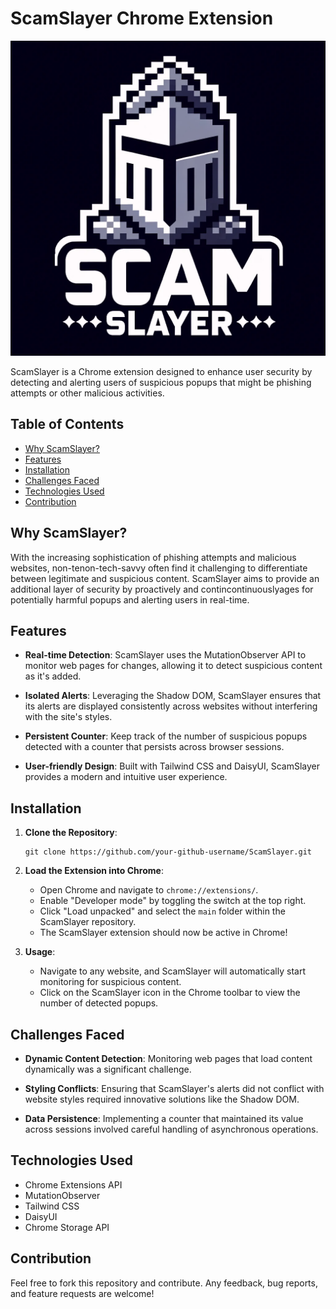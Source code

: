 # ScamSlayer Chrome Extension

![ScamSlayer Logo](https://github.com/Sebastian-Alexis/ScamSlayer/blob/main/ScamSlayerTumbnail.png?raw=true)

ScamSlayer is a Chrome extension designed to enhance user security by detecting and alerting users of suspicious popups that might be phishing attempts or other malicious activities.

## Table of Contents
- [Why ScamSlayer?](#why-scamslayer)
- [Features](#features)
- [Installation](#installation)
- [Challenges Faced](#challenges-faced)
- [Technologies Used](#technologies-used)
- [Contribution](#contribution)

## Why ScamSlayer?

With the increasing sophistication of phishing attempts and malicious websites, non-tenon-tech-savvy often find it challenging to differentiate between legitimate and suspicious content. ScamSlayer aims to provide an additional layer of security by proactively and contincontinuouslyages for potentially harmful popups and alerting users in real-time.

## Features

- **Real-time Detection**: ScamSlayer uses the MutationObserver API to monitor web pages for changes, allowing it to detect suspicious content as it's added.
  
- **Isolated Alerts**: Leveraging the Shadow DOM, ScamSlayer ensures that its alerts are displayed consistently across websites without interfering with the site's styles.
  
- **Persistent Counter**: Keep track of the number of suspicious popups detected with a counter that persists across browser sessions.
  
- **User-friendly Design**: Built with Tailwind CSS and DaisyUI, ScamSlayer provides a modern and intuitive user experience.

## Installation

1. **Clone the Repository**:
   ```
   git clone https://github.com/your-github-username/ScamSlayer.git
   ```

2. **Load the Extension into Chrome**:
   - Open Chrome and navigate to `chrome://extensions/`.
   - Enable "Developer mode" by toggling the switch at the top right.
   - Click "Load unpacked" and select the `main` folder within the ScamSlayer repository.
   - The ScamSlayer extension should now be active in Chrome!

4. **Usage**:
   - Navigate to any website, and ScamSlayer will automatically start monitoring for suspicious content.
   - Click on the ScamSlayer icon in the Chrome toolbar to view the number of detected popups.

## Challenges Faced

- **Dynamic Content Detection**: Monitoring web pages that load content dynamically was a significant challenge.
  
- **Styling Conflicts**: Ensuring that ScamSlayer's alerts did not conflict with website styles required innovative solutions like the Shadow DOM.
  
- **Data Persistence**: Implementing a counter that maintained its value across sessions involved careful handling of asynchronous operations.

## Technologies Used

- Chrome Extensions API
- MutationObserver
- Tailwind CSS
- DaisyUI
- Chrome Storage API

## Contribution

Feel free to fork this repository and contribute. Any feedback, bug reports, and feature requests are welcome!
